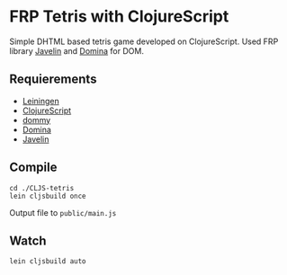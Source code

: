 # FRP Tetris with ClojureScript

Simple DHTML based tetris game developed on ClojureScript. Used FRP library [Javelin](https://github.com/tailrecursion/javelin) and [Domina](https://github.com/levand/domina) for DOM. 

## Requierements 
 - [Leiningen](http://leiningen.org/)
 - [ClojureScript](https://github.com/clojure/clojureScript)
 - [dommy](https://github.com/prismatic/dommy)
 - [Domina](https://github.com/levand/domina)
 - [Javelin](https://github.com/tailrecursion/javelin)

## Compile 
```
cd ./CLJS-tetris
lein cljsbuild once
```
Output file to `public/main.js`

## Watch
```
lein cljsbuild auto
```
